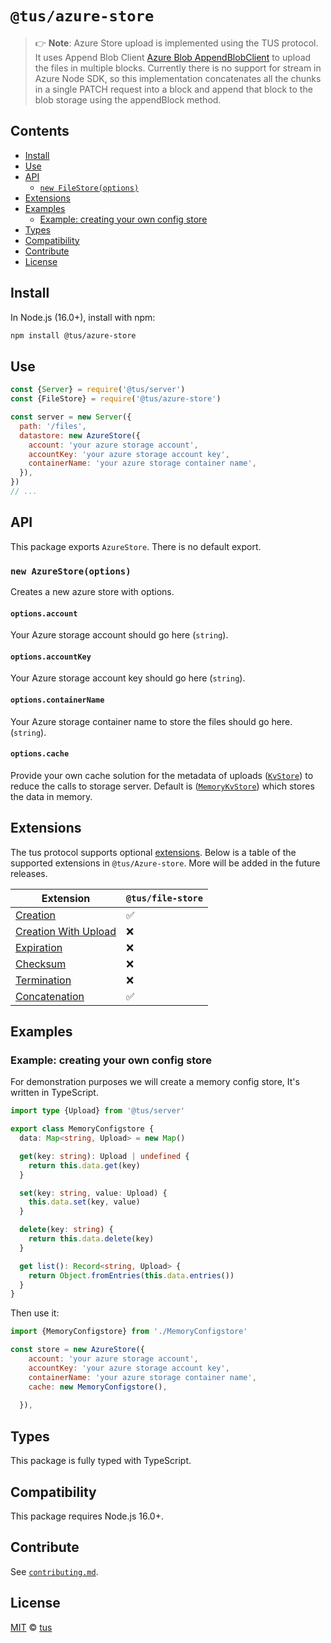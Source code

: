 # `@tus/azure-store`

> 👉 **Note**: Azure Store upload is implemented using the TUS protocol. It uses Append Blob Client [Azure Blob AppendBlobClient](https://learn.microsoft.com/en-us/rest/api/storageservices/append-block) to upload the files in multiple blocks. Currently there is no support for stream in Azure Node SDK, so this implementation concatenates all the chunks in a single
PATCH request into a block and append that block to the blob storage using the appendBlock method.

## Contents

- [Install](#install)
- [Use](#use)
- [API](#api)
  - [`new FileStore(options)`](#new-filestoreoptions)
- [Extensions](#extensions)
- [Examples](#examples)
  - [Example: creating your own config store](#example-creating-your-own-config-store)
- [Types](#types)
- [Compatibility](#compatibility)
- [Contribute](#contribute)
- [License](#license)

## Install

In Node.js (16.0+), install with npm:

```bash
npm install @tus/azure-store
```

## Use

```js
const {Server} = require('@tus/server')
const {FileStore} = require('@tus/azure-store')

const server = new Server({
  path: '/files',
  datastore: new AzureStore({
    account: 'your azure storage account',
    accountKey: 'your azure storage account key',
    containerName: 'your azure storage container name',
  }),
})
// ...
```

## API

This package exports `AzureStore`. There is no default export.

### `new AzureStore(options)`

Creates a new azure store with options.

#### `options.account`
Your Azure storage account should go here (`string`).

#### `options.accountKey`
Your Azure storage account key should go here (`string`).

#### `options.containerName`
Your Azure storage container name to store the files should go here. (`string`).

#### `options.cache`
Provide your own cache solution for the metadata of uploads ([`KvStore`][]) to reduce the calls to storage server. 
Default is ([`MemoryKvStore`][]) which stores the data in memory.


## Extensions

The tus protocol supports optional [extensions][]. Below is a table of the supported
extensions in `@tus/Azure-store`. More will be added in the future releases.

| Extension                | `@tus/file-store` |
| ------------------------ | ----------------- |
| [Creation][]             | ✅                |
| [Creation With Upload][] | ❌                |
| [Expiration][]           | ❌                |
| [Checksum][]             | ❌                |
| [Termination][]          | ❌                |
| [Concatenation][]        | ✅                |

## Examples

### Example: creating your own config store

For demonstration purposes we will create a memory config store, It's written in TypeScript.

```ts
import type {Upload} from '@tus/server'

export class MemoryConfigstore {
  data: Map<string, Upload> = new Map()

  get(key: string): Upload | undefined {
    return this.data.get(key)
  }

  set(key: string, value: Upload) {
    this.data.set(key, value)
  }

  delete(key: string) {
    return this.data.delete(key)
  }

  get list(): Record<string, Upload> {
    return Object.fromEntries(this.data.entries())
  }
}
```

Then use it:

```js
import {MemoryConfigstore} from './MemoryConfigstore'

const store = new AzureStore({
    account: 'your azure storage account',
    accountKey: 'your azure storage account key',
    containerName: 'your azure storage container name',
    cache: new MemoryConfigstore(),
  
  }),


```

## Types

This package is fully typed with TypeScript.

## Compatibility

This package requires Node.js 16.0+.

## Contribute

See
[`contributing.md`](https://github.com/tus/tus-node-server/blob/main/.github/contributing.md).

## License

[MIT](https://github.com/tus/tus-node-server/blob/master/license) ©
[tus](https://github.com/tus)

[extensions]: https://tus.io/protocols/resumable-upload.html#protocol-extensions
[creation]: https://tus.io/protocols/resumable-upload.html#creation
[creation with upload]:
  https://tus.io/protocols/resumable-upload.html#creation-with-upload
[expiration]: https://tus.io/protocols/resumable-upload.html#expiration
[checksum]: https://tus.io/protocols/resumable-upload.html#checksum
[termination]: https://tus.io/protocols/resumable-upload.html#termination
[concatenation]: https://tus.io/protocols/resumable-upload.html#concatenation
[`cleanUpExpiredUploads`]:
  https://github.com/tus/tus-node-server/tree/main/packages/server#cleanupexpireduploads
[kvstores]: https://github.com/tus/tus-node-server/tree/main/packages/server#kvstores
[`KvStore`]:
  https://github.com/tus/tus-node-server/blob/main/packages/utils/src/kvstores/Types.ts

[`MemoryKvStore`]:
  https://github.com/tus/tus-node-server/blob/main/packages/utils/src/kvstores/MemoryKvStore.ts

